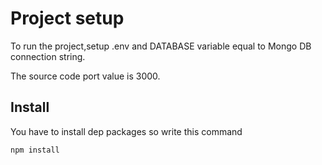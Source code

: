 # Project setup
To run the project,setup .env and DATABASE variable equal to Mongo DB connection string.

The source code port value is 3000.

## Install
You have to install dep packages so write this command

`npm install`
